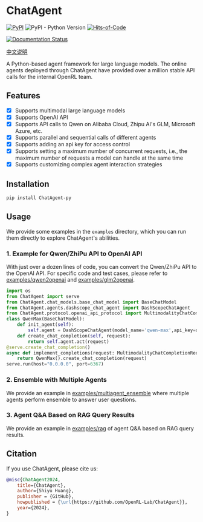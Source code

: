 # ChatAgent

[![PyPI](https://img.shields.io/pypi/v/ChatAgent-py)](https://pypi.org/project/ChatAgent-py/)
![PyPI - Python Version](https://img.shields.io/pypi/pyversions/ChatAgent-py)
[![Hits-of-Code](https://hitsofcode.com/github/OpenRL-Lab/ChatAgent?branch=main)](https://hitsofcode.com/github/OpenRL-Lab/ChatAgent/view?branch=main)

[![Documentation Status](https://readthedocs.org/projects/chatagent/badge/?version=latest)](https://chatagent.readthedocs.io/en/latest/?badge=latest)

[中文说明](./README_CN.md)

A Python-based agent framework for large language models. 
The online agents deployed through ChatAgent have provided over a million stable API calls for the internal OpenRL team.

## Features

- [x] Supports multimodal large language models
- [x] Supports OpenAI API
- [x] Supports API calls to Qwen on Alibaba Cloud, Zhipu AI's GLM, Microsoft Azure, etc.
- [x] Supports parallel and sequential calls of different agents
- [x] Supports adding an api key for access control
- [x] Supports setting a maximum number of concurrent requests, i.e., the maximum number of requests a model can handle at the same time
- [x] Supports customizing complex agent interaction strategies

## Installation

```bash
pip install ChatAgent-py
```

## Usage

We provide some examples in the `examples` directory, which you can run them directly to explore ChatAgent's abilities.

### 1. Example for Qwen/ZhiPu API to OpenAI API

With just over a dozen lines of code, you can convert the Qwen/ZhiPu API to the OpenAI API. 
For specific code and test cases, please refer to [examples/qwen2openai](./examples/qwen2openai) and [examples/glm2openai](./examples/glm2openai).
```python
import os
from ChatAgent import serve
from ChatAgent.chat_models.base_chat_model import BaseChatModel
from ChatAgent.agents.dashscope_chat_agent import DashScopeChatAgent
from ChatAgent.protocol.openai_api_protocol import MultimodalityChatCompletionRequest
class QwenMax(BaseChatModel):
    def init_agent(self):
        self.agent = DashScopeChatAgent(model_name='qwen-max',api_key=os.getenv("QWEN_API_KEY"))
    def create_chat_completion(self, request):
        return self.agent.act(request)
@serve.create_chat_completion()
async def implement_completions(request: MultimodalityChatCompletionRequest):
    return QwenMax().create_chat_completion(request)
serve.run(host="0.0.0.0", port=6367)
```

### 2. Ensemble with Multiple Agents

We provide an example in [examples/multiagent_ensemble](./examples/multiagent_ensemble) where multiple agents perform ensemble to answer user questions.

### 3. Agent Q&A Based on RAG Query Results

We provide an example in [examples/rag](./examples/rag) of agent Q&A based on RAG query results.

## Citation

If you use ChatAgent, please cite us:
```bibtex
@misc{ChatAgent2024,
    title={ChatAgent},
    author={Shiyu Huang},
    publisher = {GitHub},
    howpublished = {\url{https://github.com/OpenRL-Lab/ChatAgent}},
    year={2024},
}
```